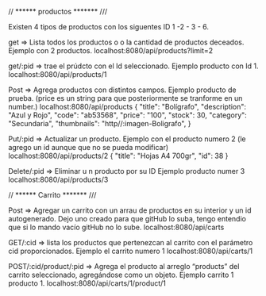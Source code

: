 // ****** productos ******* ///

Existen 4 tipos de productos con los siguentes ID 1 -2 - 3 - 6.

get => Lista todos los productos o o la cantidad de productos deceados.
    Ejemplo con 2 productos.
    localhost:8080/api/products?limit=2

get/:pid => trae el prúdcto con el Id seleccionado.
    Ejemplo producto con Id 1.
    localhost:8080/api/products/1

Post => Agrega productos con distintos campos. 
    Ejemplo producto de prueba. (price es un string para que posteriormente se tranforme en un number.)
    localhost:8080/api/products
    {
        "title": "Bolígrafo",
        "description": "Azul y Rojo",
        "code": "ab53568",
        "price": "100",
        "stock": 30,
        "category": "Secundaria",
        "thumbnails": "http//:imagen-Boligrafo",
    }

Put/:pid => Actualizar un producto. 
    Ejemplo con el producto numero 2 (le agrego un id aunque que no se pueda modificar)
    localhost:8080/api/products/2
    {
		"title": "Hojas A4 700gr",
		"id": 38
	}

Delete/:pid => Eliminar u n producto por su ID
    Ejemplo producto numer 3
    localhost:8080/api/products/3


// ****** Carrito ******* ///

Post => Agregar un carrito con un arrau de productos en su interior y un id autogenerado.
    Dejo uno creado para que gitHub lo suba, tengo entendio que si lo mando vacío gitHub no lo sube.
    localhost:8080/api/carts

GET/:cid => lista los productos que pertenezcan al carrito con el parámetro cid proporcionados.
    Ejemplo el carrito numero 1
    localhost:8080/api/carts/1

POST/:cid/product/:pid => Agrega el producto al arreglo “products” del carrito seleccionado, 
agregándose como un objeto.
    Ejemplo carrito 1 producto 1.
    localhost:8080/api/carts/1/product/1
